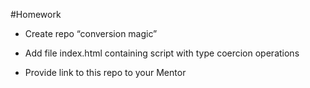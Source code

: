 #Homework​

* Create repo “conversion magic”​

* Add file index.html containing script with type coercion operations​

* Provide link to this repo to your Mentor